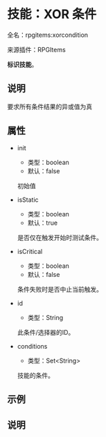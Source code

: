 # 技能：XOR 条件

<!-- 本文件是通过游戏内 `/rpgitem gen-wiki` 命令生成的。 -->
<!-- 请只在对应的 "beginCustomXXXX" 与 "endCustomXXXX" 间编辑。  -->
<!-- 如果您想修改技能或其属性的描述， -->
<!-- 请修改 "resources/lang/zh_CN.yml" 中对应的项。 -->

全名：rpgitems:xorcondition

来源插件：RPGItems

**标识技能**。

<!-- beginCustomHeader -->
<!-- endCustomHeader -->

## 说明

要求所有条件结果的异或值为真
<!-- beginCustomDescription -->
<!-- endCustomDescription -->

## 属性

* init

  * 类型：boolean
  * 默认：false

  初始值

* isStatic

  * 类型：boolean
  * 默认：true

  是否仅在触发开始时测试条件。

* isCritical

  * 类型：boolean
  * 默认：false

  条件失败时是否中止当前触发。

* id

  * 类型：String

  此条件/选择器的ID。

* conditions

  * 类型：Set&lt;String&gt;

  技能的条件。

<!-- beginCustomProperties -->
<!-- endCustomProperties -->

## 示例

<!-- beginCustomExample -->
<!-- endCustomExample -->

## 说明

<!-- beginCustomNote -->
<!-- endCustomNote -->
